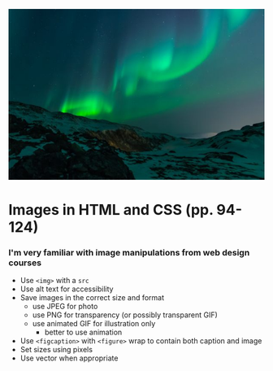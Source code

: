 ![Northern Lights](/images/northern-lights.jpg)

# Images in HTML and CSS (pp. 94-124)

### I'm very familiar with image manipulations from web design courses 
+ Use `<img>` with a `src`
+ Use alt text for accessibility
+ Save images in the correct size and format
    - use JPEG for photo
    - use PNG for transparency (or possibly transparent GIF)
    - use animated GIF for illustration only
        - better to use animation
+ Use `<figcaption>` with `<figure>` wrap to contain both caption and image
+ Set sizes using pixels
+ Use vector when appropriate


